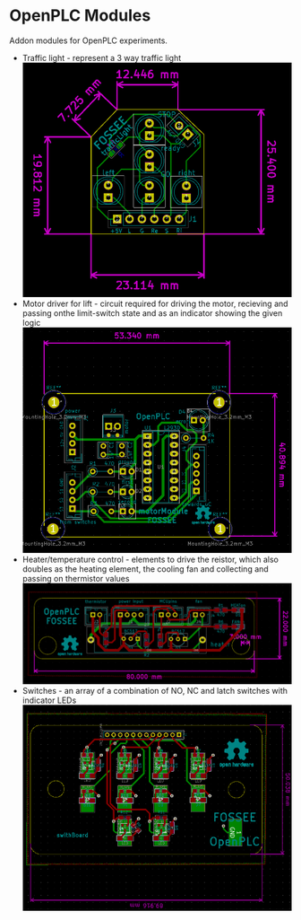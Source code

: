 # OpenPLC Modules

Addon modules for OpenPLC experiments.
- Traffic light - represent a 3 way traffic light ![traffic](images/trafficPCB.png)
- Motor driver for lift - circuit required for driving the motor, recieving and passing onthe limit-switch state and as an indicator showing the given logic ![traffic](images/liftPCB.png)
- Heater/temperature control - elements to drive the reistor, which also doubles as the heating element, the cooling fan and collecting and passing on thermistor values ![traffic](images/heaterPCB.png)
- Switches - an array of a combination of NO, NC and latch switches with indicator LEDs ![traffic](images/switchesPCB.png)
